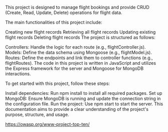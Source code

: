 This project is designed to manage flight bookings and provide CRUD (Create, Read, Update, Delete) operations for flight data.

The main functionalities of this project include:

Creating new flight records
Retrieving all flight records
Updating existing flight records
Deleting flight records
The project is structured as follows:

Controllers: Handle the logic for each route (e.g., flightController.js).
Models: Define the data schema using Mongoose (e.g., flightModel.js).
Routes: Define the endpoints and link them to controller functions (e.g., flightRoutes).
The code in this project is written in JavaScript and utilizes the Express framework for the server and Mongoose for MongoDB interactions.

To get started with this project, follow these steps:

Install dependencies: Run npm install to install all required packages.
Set up MongoDB: Ensure MongoDB is running and update the connection string in the configuration file.
Run the project: Use npm start to start the server.
This documentation aims to provide a clear understanding of the project's purpose, structure, and usage.


https://owasp.org/www-project-top-ten/
